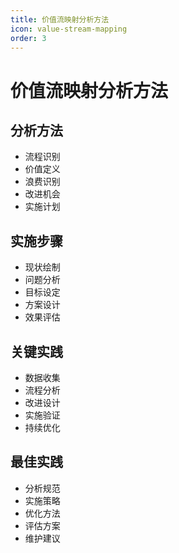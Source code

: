 ```yaml
---
title: 价值流映射分析方法
icon: value-stream-mapping
order: 3
---
```


# 价值流映射分析方法

## 分析方法
- 流程识别
- 价值定义
- 浪费识别
- 改进机会
- 实施计划

## 实施步骤
- 现状绘制
- 问题分析
- 目标设定
- 方案设计
- 效果评估

## 关键实践
- 数据收集
- 流程分析
- 改进设计
- 实施验证
- 持续优化

## 最佳实践
- 分析规范
- 实施策略
- 优化方法
- 评估方案
- 维护建议
